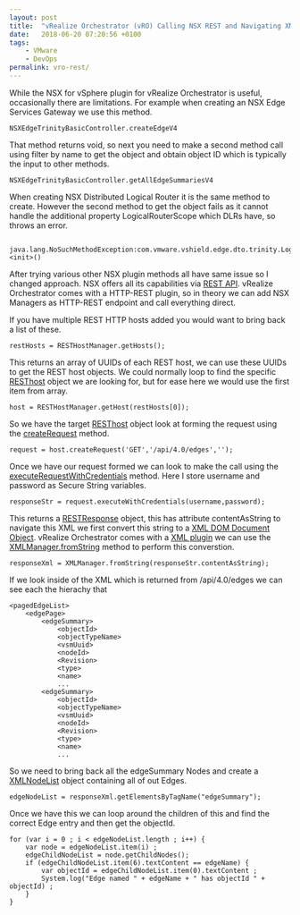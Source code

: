 ```yaml
---
layout: post
title:  "vRealize Orchestrator (vRO) Calling NSX REST and Navigating XML"
date:   2018-06-20 07:20:56 +0100
tags:
    - VMware
    - DevOps
permalink: vro-rest/
---
```

While the NSX for vSphere plugin for vRealize Orchestrator is useful, occasionally there are limitations. For example when creating an NSX Edge Services Gateway we use this method.

    NSXEdgeTrinityBasicController.createEdgeV4

That method returns void,  so next you need to make a second method call using filter by name to get the object and obtain object ID which is typically the input to other methods.

    NSXEdgeTrinityBasicController.getAllEdgeSummariesV4

When creating NSX Distributed Logical Router it is the same method to create. However the second method to get the object fails as it cannot handle the additional property LogicalRouterScope which DLRs have, so throws an error.

     java.lang.NoSuchMethodException:com.vmware.vshield.edge.dto.trinity.LogicalRouterScope.<init>()

After trying various other NSX plugin methods all have same issue so I changed approach. NSX offers all its capabilities via [REST API](https://docs.vmware.com/en/VMware-NSX-for-vSphere/6.4/nsx_64_api.pdf). vRealize Orchestrator comes with a HTTP-REST plugin, so in theory we can add NSX Managers as HTTP-REST endpoint and call everything direct.

If you have multiple REST HTTP hosts added you would want to bring back a list of these.

    restHosts = RESTHostManager.getHosts();

This returns an array of UUIDs of each REST host, we can use these UUIDs to get the REST host objects. We could normally loop to find the specific [RESThost](http://www.vroapi.com/Class/REST/2.2.2/RESTHost) object we are looking for, but for ease here we would use the first item from array.

    host = RESTHostManager.getHost(restHosts[0]);

So we have the target [RESThost](http://www.vroapi.com/Class/REST/2.2.2/RESTHost) object look at forming the request using the [createRequest](http://www.vroapi.com/Method/REST/2.2.2/RESTHost/createRequest) method.

    request = host.createRequest('GET','/api/4.0/edges','');

Once we have our request formed we can look to make the call using the [executeRequestWithCredentials](http://www.vroapi.com/Method/REST/2.2.2/RESTHost/executeRequestWithCredentials) method. Here I store username and password as Secure String variables.

    responseStr = request.executeWithCredentials(username,password);

This returns a [RESTResponse](http://www.vroapi.com/Class/REST/2.2.2/RESTResponse) object, this has attribute contentAsString to navigate this XML we first convert this string to a [XML DOM Document Object](https://www.w3schools.com/XML/dom_document.asp). vRealize Orchestrator comes with a [XML plugin](http://www.vroapi.com/Plugin/XML/7.0.1) we can use the [XMLManager.fromString](http://www.vroapi.com/Method/XML/7.0.1/XMLManager/fromString) method to perform this converstion.

    responseXml = XMLManager.fromString(responseStr.contentAsString);

If we look inside of the XML which is returned from /api/4.0/edges we can see each the hierachy that

    <pagedEdgeList>
        <edgePage>
            <edgeSummary>
                <objectId>
                <objectTypeName>
                <vsmUuid>
                <nodeId>
                <Revision>
                <type>
                <name>
                ...
            <edgeSummary>
                <objectId>
                <objectTypeName>
                <vsmUuid>
                <nodeId>
                <Revision>
                <type>
                <name>
                ...

So we need to bring back all the edgeSummary Nodes and create a [XMLNodeList](http://www.vroapi.com/Class/XML/7.0.1/XMLNodeList) object containing all of out Edges.

    edgeNodeList = responseXml.getElementsByTagName("edgeSummary");

Once we have this we can loop around the children of this and find the correct Edge entry and then get the objectId.

    for (var i = 0 ; i < edgeNodeList.length ; i++) {
        var node = edgeNodeList.item(i) ;
        edgeChildNodeList = node.getChildNodes();
        if (edgeChildNodeList.item(6).textContent == edgeName) {
            var objectId = edgeChildNodeList.item(0).textContent ;
            System.log("Edge named " + edgeName + " has objectId " + objectId) ;
        }
    }
